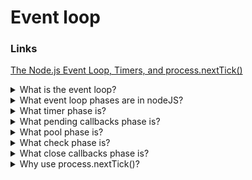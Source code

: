# Event loop

### Links

[The Node.js Event Loop, Timers, and process.nextTick()](https://nodejs.org/en/docs/guides/event-loop-timers-and-nexttick/)

<details>
  <summary>What is the event loop?</summary>

The event loop is what allows Node.js to perform non-blocking I/O operations — despite the fact that JavaScript is single-threaded — by offloading operations to the system kernel whenever possible.

Since most modern kernels are multi-threaded, they can handle multiple operations executing in the background. When one of these operations completes, the kernel tells Node.js so that the appropriate callback may be added to the poll queue to eventually be executed.

</details>

<details>
  <summary>What event loop phases are in nodeJS?</summary>

- **timers**: this phase executes callbacks scheduled by setTimeout() and setInterval().
- **pending callbacks**: executes I/O callbacks deferred to the next loop iteration.
- **idle, prepare**: only used internally.
- **poll**: retrieve new I/O events; execute I/O related callbacks (almost all with the exception of close callbacks, the ones scheduled by timers, and setImmediate()); node will block here when appropriate.
- **check**: setImmediate() callbacks are invoked here.
- **close callbacks**: some close callbacks, e.g. socket.on('close', ...).

</details>

<details>
  <summary>What timer phase is?</summary>

A timer specifies the threshold after which a provided callback may be executed rather than the exact time a person wants it to be executed. Timers callbacks will run as early as they can be scheduled after the specified amount of time has passed; however, Operating System scheduling or the running of other callbacks may delay them.

[More >>](https://nodejs.org/en/docs/guides/event-loop-timers-and-nexttick/#timers)

</details>

<details>
  <summary>What pending callbacks phase is?</summary>

This phase executes callbacks for some system operations such as types of TCP errors. For example if a TCP socket receives ECONNREFUSED when attempting to connect, some \*nix systems want to wait to report the error. This will be queued to execute in the pending callbacks phase.

[More >>](https://nodejs.org/en/docs/guides/event-loop-timers-and-nexttick/#pending-callbacks)

</details>

<details>
  <summary>What pool phase is?</summary>

The poll phase has two main functions:

1. Calculating how long it should block and poll for I/O, then.
2. Processing events in the poll queue.

[More >>](https://nodejs.org/en/docs/guides/event-loop-timers-and-nexttick/#poll)

</details>

<details>
  <summary>What check phase is?</summary>

This phase allows a person to execute callbacks immediately after the poll phase has completed. If the poll phase becomes idle and scripts have been queued with setImmediate(), the event loop may continue to the check phase rather than waiting.

[More >>](https://nodejs.org/en/docs/guides/event-loop-timers-and-nexttick/#check)

</details>

<details>
  <summary>What close callbacks phase is?</summary>

If a socket or handle is closed abruptly (e.g. socket.destroy()), the 'close' event will be emitted in this phase. Otherwise it will be emitted via process.nextTick().

[More >>](https://nodejs.org/en/docs/guides/event-loop-timers-and-nexttick/#close-callbacks)

</details>

<details>
  <summary>Why use process.nextTick()?</summary>

There are two main reasons:

1. Allow users to handle errors, cleanup any then unneeded resources, or perhaps try the request again before the event loop continues.
2. At times it's necessary to allow a callback to run after the call stack has unwound but before the event loop continues.

</details>
